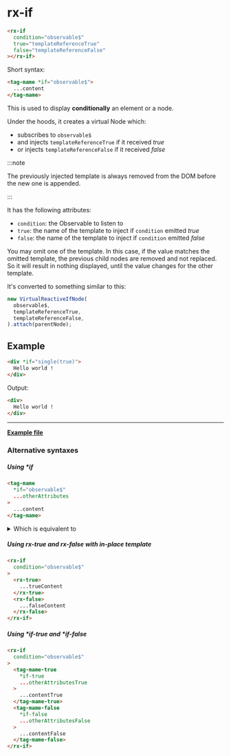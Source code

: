 # rx-if

```html
<rx-if
  condition="observable$"
  true="templateReferenceTrue"
  false="templateReferenceFalse"
></rx-if>
```

Short syntax:

```html
<tag-mame *if="observable$">
  ...content
</tag-mame>
```

This is used to display **conditionally** an element or a node.

Under the hoods, it creates a virtual Node which:

- subscribes to `observable$`
- and injects `templateReferenceTrue` if it received *true*
- or injects `templateReferenceFalse` if it received *false*

:::note

The previously injected template is always removed from the DOM before the new one is appended.

:::

It has the following attributes:

- `condition`: the Observable to listen to
- `true`: the name of the template to inject if `condition` emitted *true*
- `false`: the name of the template to inject if `condition` emitted *false*

You may omit one of the template.
In this case, if the value matches the omitted template, the previous child nodes are removed and not replaced.
So it will result in nothing displayed, until the value changes for the other template.

It's converted to something similar to this:

```ts
new VirtualReactiveIfNode(
  observable$,
  templateReferenceTrue,
  templateReferenceFalse,
).attach(parentNode);
```

## Example

```html
<div *if="single(true)">
  Hello world !
</div>
```

Output:

```html
<div>
  Hello world !
</div>
```

---

**[Example file](https://github.com/lirx-js/dom-examples/tree/main/src/syntax/rx-if/component/rx-if-example.component.ts)**


### Alternative syntaxes

##### Using \*if

```html
<tag-mame
  *if="observable$"
  ...otherAttributes
>
  ...content
</tag-mame>
```

<details>
  <summary>Which is equivalent to</summary>

```html

<rx-template
  name="uuid"
>
  <tag-mame
    ...otherAttributes
  >
    ...content
  </tag-mame>
</rx-template>

<rx-if
  condition="observable$"
  true="uuid"
></rx-if>
```

</details>

##### Using rx-true and rx-false with in-place template

```html
<rx-if
  condition="observable$"
>
  <rx-true>
    ...trueContent
  </rx-true>
  <rx-false>
    ...falseContent
  </rx-false>
</rx-if>
```


##### Using \*if-true and \*if-false

```html
<rx-if
  condition="observable$"
>
  <tag-mame-true
    *if-true
    ...otherAttributesTrue
  >
    ...contentTrue
  </tag-mame-true>
  <tag-mame-false
    *if-false
    ...otherAttributesFalse
  >
    ...contentFalse
  </tag-mame-false>
</rx-if>
```



